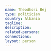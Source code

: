 ```yaml
---
name: Theodhori Bej
type: politician
country: Albania
tagline:
description:
related-persons:
connections:
layout: person
---
```

